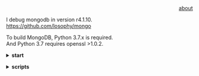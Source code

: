 <div align="right">
<a href="https://github.com/losophy/raindrop/blob/master/README.md">  about</a>
</div> 

I debug mongodb in version r4.1.10.<br>
https://github.com/losophy/mongo

To build MongoDB, Python 3.7.x is required.<br>
And Python 3.7 requires openssl >1.0.2.

<b><details><summary>start</summary></b>
some js scripts

```
sudo mongod --dbpath=/data/db     #serve rup

sudo mongo                        #client up
```

</details>

<b><details><summary>scripts</summary></b>
some js scripts

```
db.getCollection('Player').find({})  //select * from player

db.getCollection('Player').find({"checkIn":{"$exists":true}}) //select checkIn from player

db.getCollection('Player').update({},{$unset:{"checkIn":""}},false,true) //update player set checkIn = ""
```

</details>
